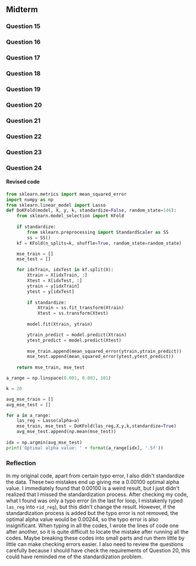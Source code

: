 ## Midterm
### Question 15

### Question 16

### Question 17

### Question 18

### Question 19

### Question 20

### Question 21

### Question 22

### Question 23

### Question 24
#### Revised code
```python
from sklearn.metrics import mean_squared_error
import numpy as np
from sklearn.linear_model import Lasso
def DoKFold(model, X, y, k, standardize=False, random_state=146):
    from sklearn.model_selection import KFold
    
    if standardize:
        from sklearn.preprocessing import StandardScaler as SS
        ss = SS()
    kf = KFold(n_splits=k, shuffle=True, random_state=random_state)

    mse_train = []
    mse_test = []

    for idxTrain, idxTest in kf.split(X):
        Xtrain = X[idxTrain, :]
        Xtest = X[idxTest, :]
        ytrain = y[idxTrain]
        ytest = y[idxTest]
        
        if standardize:
            Xtrain = ss.fit_transform(Xtrain) 
            Xtest = ss.transform(Xtest)
            
        model.fit(Xtrain, ytrain)

        ytrain_predict = model.predict(Xtrain)
        ytest_predict = model.predict(Xtest)
        
        mse_train.append(mean_squared_error(ytrain,ytrain_predict))
        mse_test.append(mean_squared_error(ytest,ytest_predict))
        
    return mse_train, mse_test

a_range = np.linspace(0.001, 0.003, 101)

k = 20

avg_mse_train = []
avg_mse_test = []

for a in a_range:
    las_reg = Lasso(alpha=a)
    mse_train, mse_test = DoKFold(las_reg,X,y,k,standardize=True)
    avg_mse_test.append(np.mean(mse_test))
    
idx = np.argmin(avg_mse_test)
print('Optimal alpha value: ' + format(a_range[idx], '.5f'))
```
### Reflection
In my original code, apart from certain typo error, I also didn't standardize the data. These two mistakes end up giving me a 0.00100 optimal alpha value. I immediately found that 0.00100 is a weird result, but I just didn't realized that I missed the standardization process. After checking my code, what I found was only a typo error (in the last for loop, I mistakenly typed `las_reg` into `rid_reg`), but this didn't change the result. However, if the standardization process is added but the typo error is not removed, the optimal alpha value would be 0.00244, so the typo error is also insignificant. When typing in all the codes, I wrote the lines of code one after another, so it is quite difficult to locate the mistake after running all the codes. Maybe breaking these codes into small parts and run them little by little can make checking errors easier. I also need to review the questions carefully because I should have check the requirements of Question 20, this could have reminded me of the standardization problem.   
